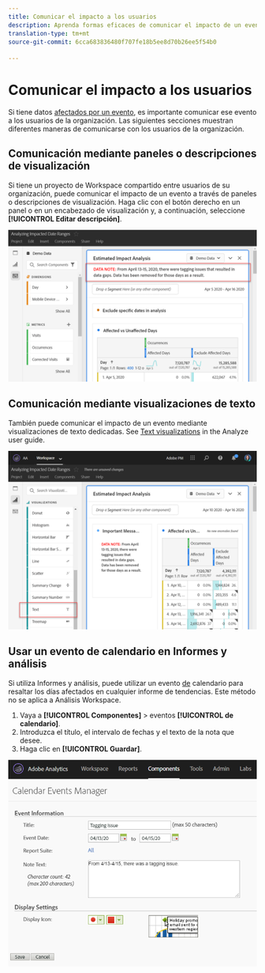 ```yaml
---
title: Comunicar el impacto a los usuarios
description: Aprenda formas eficaces de comunicar el impacto de un evento en su organización.
translation-type: tm+mt
source-git-commit: 6cca683836480f707fe18b5ee8d70b26ee5f54b0

---
```



# Comunicar el impacto a los usuarios

Si tiene datos [afectados por un evento](../event-impacted.md), es importante comunicar ese evento a los usuarios de la organización. Las siguientes secciones muestran diferentes maneras de comunicarse con los usuarios de la organización.

## Comunicación mediante paneles o descripciones de visualización

Si tiene un proyecto de Workspace compartido entre usuarios de su organización, puede comunicar el impacto de un evento a través de paneles o descripciones de visualización. Haga clic con el botón derecho en un panel o en un encabezado de visualización y, a continuación, seleccione **[!UICONTROL Editar descripción]**.

![Descripción del panel](../assets/panel_description.png)

## Comunicación mediante visualizaciones de texto

También puede comunicar el impacto de un evento mediante visualizaciones de texto dedicadas. See [Text visualizations](/help/analyze/analysis-workspace/visualizations/text.md) in the Analyze user guide.

![Visualización de texto](../assets/text_visualization.png)

## Usar un evento de calendario en Informes y análisis

Si utiliza Informes y análisis, puede utilizar un evento [de](/help/components/t-calendar-event.md) calendario para resaltar los días afectados en cualquier informe de tendencias. Este método no se aplica a Análisis Workspace.

1. Vaya a **[!UICONTROL Componentes]** > eventos **[!UICONTROL de calendario]**.
2. Introduzca el título, el intervalo de fechas y el texto de la nota que desee.
3. Haga clic en **[!UICONTROL Guardar]**.

![evento de calendario](../assets/exclude_calendar_event.png)
